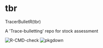 # tbr
TracerBulletR(tbr)

A 'Trace-bulletting' repo for stock assessment

![R-CMD-check](https://github.com/akikirinrin/tbr/workflows/R-CMD-check/badge.svg)
![pkgdown](https://github.com/akikirinrin/tbr/workflows/pkgdown/badge.svg)
